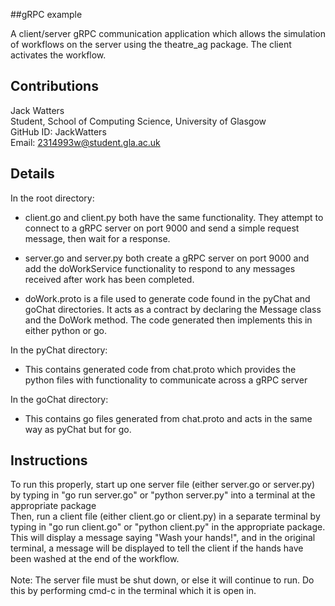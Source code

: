##gRPC example 

A client/server gRPC communication application which allows the simulation of workflows on the server using the theatre_ag package. The client activates the workflow.

## Contributions

Jack Watters <br/>
Student, School of Computing Science, University of Glasgow <br/>
GitHub ID: JackWatters <br/>
Email: [2314993w@student.gla.ac.uk](mailto:2314993w@student.gla.ac.uk)

## Details
In the root directory: <br/>

* client.go and client.py both have the same functionality. They attempt to connect to a gRPC server on port 9000 and send a simple request message, then wait for a response. 

* server.go and server.py both create a gRPC server on port 9000 and add the doWorkService functionality to respond to any messages received after work has been completed.

* doWork.proto is a file used to generate code found in the pyChat and goChat directories. It acts as a contract by declaring the Message class and the DoWork method. The code generated then implements this in either python or go.

In the pyChat directory: <br/>

* This contains generated code from chat.proto which provides the python files with functionality to communicate across a gRPC server

In the goChat directory: <br/>

* This contains go files generated from chat.proto and acts in the same way as pyChat but for go.

## Instructions

To run this properly, start up one server file (either server.go or server.py) by typing in "go run server.go" or "python server.py" into a terminal at the appropriate package <br/>
Then, run a client file (either client.go or client.py) in a separate terminal by typing in "go run client.go" or "python client.py" in the appropriate package. <br/>
This will display a message saying "Wash your hands!", and in the original terminal, a message will be displayed to tell the client if the hands have been washed at the end of the workflow. <br/> <br/>
Note: The server file must be shut down, or else it will continue to run. Do this by performing cmd-c in the terminal which it is open in.



